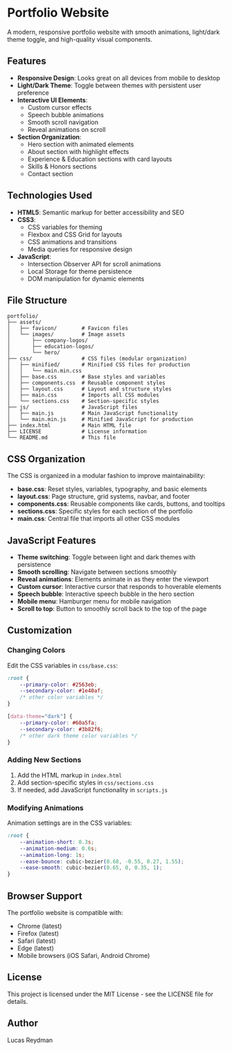 # Portfolio Website

A modern, responsive portfolio website with smooth animations, light/dark theme toggle, and high-quality visual components.

## Features

- **Responsive Design**: Looks great on all devices from mobile to desktop
- **Light/Dark Theme**: Toggle between themes with persistent user preference
- **Interactive UI Elements**: 
  - Custom cursor effects
  - Speech bubble animations
  - Smooth scroll navigation
  - Reveal animations on scroll
- **Section Organization**:
  - Hero section with animated elements
  - About section with highlight effects
  - Experience & Education sections with card layouts
  - Skills & Honors sections
  - Contact section

## Technologies Used

- **HTML5**: Semantic markup for better accessibility and SEO
- **CSS3**: 
  - CSS variables for theming
  - Flexbox and CSS Grid for layouts
  - CSS animations and transitions
  - Media queries for responsive design
- **JavaScript**: 
  - Intersection Observer API for scroll animations
  - Local Storage for theme persistence
  - DOM manipulation for dynamic elements

## File Structure

```
portfolio/
├── assets/
│   ├── favicon/        # Favicon files
│   └── images/         # Image assets
│       ├── company-logos/
│       ├── education-logos/
│       └── hero/
├── css/                # CSS files (modular organization)
│   ├── minified/       # Minified CSS files for production
│   │   └── main.min.css
│   ├── base.css        # Base styles and variables
│   ├── components.css  # Reusable component styles
│   ├── layout.css      # Layout and structure styles
│   ├── main.css        # Imports all CSS modules
│   └── sections.css    # Section-specific styles
├── js/                 # JavaScript files
│   ├── main.js         # Main JavaScript functionality
│   └── main.min.js     # Minified JavaScript for production
├── index.html          # Main HTML file
├── LICENSE             # License information
└── README.md           # This file
```

## CSS Organization

The CSS is organized in a modular fashion to improve maintainability:

- **base.css**: Reset styles, variables, typography, and basic elements
- **layout.css**: Page structure, grid systems, navbar, and footer
- **components.css**: Reusable components like cards, buttons, and tooltips
- **sections.css**: Specific styles for each section of the portfolio
- **main.css**: Central file that imports all other CSS modules

## JavaScript Features

- **Theme switching**: Toggle between light and dark themes with persistence
- **Smooth scrolling**: Navigate between sections smoothly
- **Reveal animations**: Elements animate in as they enter the viewport
- **Custom cursor**: Interactive cursor that responds to hoverable elements
- **Speech bubble**: Interactive speech bubble in the hero section
- **Mobile menu**: Hamburger menu for mobile navigation
- **Scroll to top**: Button to smoothly scroll back to the top of the page

## Customization

### Changing Colors

Edit the CSS variables in `css/base.css`:

```css
:root {
    --primary-color: #2563eb;
    --secondary-color: #1e40af;
    /* other color variables */
}

[data-theme="dark"] {
    --primary-color: #60a5fa;
    --secondary-color: #3b82f6;
    /* other dark theme color variables */
}
```

### Adding New Sections

1. Add the HTML markup in `index.html`
2. Add section-specific styles in `css/sections.css`
3. If needed, add JavaScript functionality in `scripts.js`

### Modifying Animations

Animation settings are in the CSS variables:

```css
:root {
    --animation-short: 0.3s;
    --animation-medium: 0.6s;
    --animation-long: 1s;
    --ease-bounce: cubic-bezier(0.68, -0.55, 0.27, 1.55);
    --ease-smooth: cubic-bezier(0.65, 0, 0.35, 1);
}
```

## Browser Support

The portfolio website is compatible with:

- Chrome (latest)
- Firefox (latest)
- Safari (latest)
- Edge (latest)
- Mobile browsers (iOS Safari, Android Chrome)

## License

This project is licensed under the MIT License - see the LICENSE file for details.

## Author

Lucas Reydman
